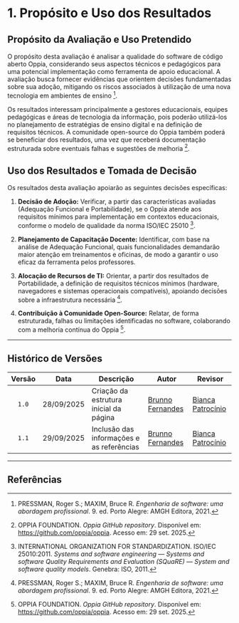 # 1. Propósito e Uso dos Resultados

## Propósito da Avaliação e Uso Pretendido

O propósito desta avaliação é analisar a qualidade do software de código aberto Oppia, considerando seus aspectos técnicos e pedagógicos para uma potencial implementação como ferramenta de apoio educacional. A avaliação busca fornecer evidências que orientem decisões fundamentadas sobre sua adoção, mitigando os riscos associados à utilização de uma nova tecnologia em ambientes de ensino [^1].

Os resultados interessam principalmente a gestores educacionais, equipes pedagógicas e áreas de tecnologia da informação, pois poderão utilizá-los no planejamento de estratégias de ensino digital e na definição de requisitos técnicos. A comunidade open-source do Oppia também poderá se beneficiar dos resultados, uma vez que receberá documentação estruturada sobre eventuais falhas e sugestões de melhoria [^2].

## Uso dos Resultados e Tomada de Decisão

Os resultados desta avaliação apoiarão as seguintes decisões específicas:

1.  **Decisão de Adoção:** Verificar, a partir das características avaliadas (Adequação Funcional e Portabilidade), se o Oppia atende aos requisitos mínimos para implementação em contextos educacionais, conforme o modelo de qualidade da norma ISO/IEC 25010 [^3].

2.  **Planejamento de Capacitação Docente:** Identificar, com base na análise de Adequação Funcional, quais funcionalidades demandarão maior atenção em treinamentos e oficinas, de modo a garantir o uso eficaz da ferramenta pelos professores.

3.  **Alocação de Recursos de TI:** Orientar, a partir dos resultados de Portabilidade, a definição de requisitos técnicos mínimos (hardware, navegadores e sistemas operacionais compatíveis), apoiando decisões sobre a infraestrutura necessária [^1].

4.  **Contribuição à Comunidade Open-Source:** Relatar, de forma estruturada, falhas ou limitações identificadas no software, colaborando com a melhoria contínua do Oppia [^2].

---

## Histórico de Versões

| Versão | Data       | Descrição                                           | Autor                                           | Revisor |
| :----: | ---------- | --------------------------------------------------- | ----------------------------------------------- | ------- |
|  `1.0` | 28/09/2025 | Criação da estrutura inicial da página            | [Brunno Fernandes](https://github.com/brunnoff) |    [Bianca Patrocínio](https://github.com/BiancaPatrocinio7)      |
|  `1.1` | 29/09/2025 | Inclusão das informações e as referências            | [Brunno Fernandes](https://github.com/brunnoff) |  [Bianca Patrocínio](https://github.com/BiancaPatrocinio7)        |

---

## Referências

[^1]: PRESSMAN, Roger S.; MAXIM, Bruce R. *Engenharia de software: uma abordagem profissional*. 9. ed. Porto Alegre: AMGH Editora, 2021.

[^2]: OPPIA FOUNDATION. *Oppia GitHub repository*. Disponível em: <https://github.com/oppia/oppia>. Acesso em: 29 set. 2025.

[^3]: INTERNATIONAL ORGANIZATION FOR STANDARDIZATION. ISO/IEC 25010:2011. *Systems and software engineering — Systems and software Quality Requirements and Evaluation (SQuaRE) — System and software quality models*. Genebra: ISO, 2011.
